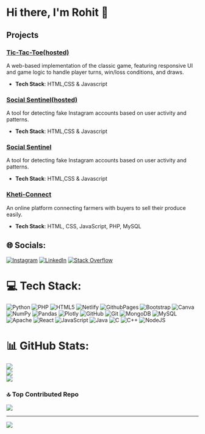 # Hi there, I'm Rohit 👋

## Projects

### [Tic-Tac-Toe(hosted)](https://rohit-techlab.github.io/Tic-Tac-Toe/)
A web-based implementation of the classic game, featuring responsive UI and game logic to handle player turns, win/loss conditions, and draws. 

- **Tech Stack**: HTML,CSS & Javascript

### [Social Sentinel(hosted)](https://github.com/rohitshah/social-sentinel)
A tool for detecting fake Instagram accounts based on user activity and patterns.

- **Tech Stack**: HTML,CSS & Javascript

### [Social Sentinel](https://github.com/rohitshah/social-sentinel)
A tool for detecting fake Instagram accounts based on user activity and patterns.

- **Tech Stack**: HTML,CSS & Javascript

### [Kheti-Connect](https://github.com/rohitshah/kheti-connect)
An online platform connecting farmers with buyers to sell their produce easily.

- **Tech Stack**: HTML, CSS, JavaScript, PHP, MySQL

## 🌐 Socials:
[![Instagram](https://img.shields.io/badge/Instagram-%23E4405F.svg?logo=Instagram&logoColor=white)](https://instagram.com/strange._.op) [![LinkedIn](https://img.shields.io/badge/LinkedIn-%230077B5.svg?logo=linkedin&logoColor=white)](https://linkedin.com/in/rohitshah2005) [![Stack Overflow](https://img.shields.io/badge/-Stackoverflow-FE7A16?logo=stack-overflow&logoColor=white)](https://stackoverflow.com/users/25241584) 

# 💻 Tech Stack:
![Python](https://img.shields.io/badge/python-3670A0?style=for-the-badge&logo=python&logoColor=ffdd54) ![PHP](https://img.shields.io/badge/php-%23777BB4.svg?style=for-the-badge&logo=php&logoColor=white) ![HTML5](https://img.shields.io/badge/html5-%23E34F26.svg?style=for-the-badge&logo=html5&logoColor=white) ![Netlify](https://img.shields.io/badge/netlify-%23000000.svg?style=for-the-badge&logo=netlify&logoColor=#00C7B7) ![GithubPages](https://img.shields.io/badge/github%20pages-121013?style=for-the-badge&logo=github&logoColor=white) ![Bootstrap](https://img.shields.io/badge/bootstrap-%238511FA.svg?style=for-the-badge&logo=bootstrap&logoColor=white) ![Canva](https://img.shields.io/badge/Canva-%2300C4CC.svg?style=for-the-badge&logo=Canva&logoColor=white) ![NumPy](https://img.shields.io/badge/numpy-%23013243.svg?style=for-the-badge&logo=numpy&logoColor=white) ![Pandas](https://img.shields.io/badge/pandas-%23150458.svg?style=for-the-badge&logo=pandas&logoColor=white) ![Plotly](https://img.shields.io/badge/Plotly-%233F4F75.svg?style=for-the-badge&logo=plotly&logoColor=white) ![GitHub](https://img.shields.io/badge/github-%23121011.svg?style=for-the-badge&logo=github&logoColor=white) ![Git](https://img.shields.io/badge/git-%23F05033.svg?style=for-the-badge&logo=git&logoColor=white) ![MongoDB](https://img.shields.io/badge/MongoDB-%234ea94b.svg?style=for-the-badge&logo=mongodb&logoColor=white) ![MySQL](https://img.shields.io/badge/mysql-4479A1.svg?style=for-the-badge&logo=mysql&logoColor=white) ![Apache](https://img.shields.io/badge/apache-%23D42029.svg?style=for-the-badge&logo=apache&logoColor=white) ![React](https://img.shields.io/badge/react-%2320232a.svg?style=for-the-badge&logo=react&logoColor=%2361DAFB) ![JavaScript](https://img.shields.io/badge/javascript-%23323330.svg?style=for-the-badge&logo=javascript&logoColor=%23F7DF1E) ![Java](https://img.shields.io/badge/java-%23ED8B00.svg?style=for-the-badge&logo=openjdk&logoColor=white) ![C](https://img.shields.io/badge/c-%2300599C.svg?style=for-the-badge&logo=c&logoColor=white) ![C++](https://img.shields.io/badge/c++-%2300599C.svg?style=for-the-badge&logo=c%2B%2B&logoColor=white) ![NodeJS](https://img.shields.io/badge/node.js-6DA55F?style=for-the-badge&logo=node.js&logoColor=white)
# 📊 GitHub Stats:
![](https://github-readme-stats.vercel.app/api?username=Rohit-TechLab&theme=dark&hide_border=false&include_all_commits=false&count_private=false)<br/>
![](https://github-readme-streak-stats.herokuapp.com/?user=Rohit-TechLab&theme=dark&hide_border=false)<br/>
![](https://github-readme-stats.vercel.app/api/top-langs/?username=Rohit-TechLab&theme=dark&hide_border=false&include_all_commits=false&count_private=false&layout=compact)

### 🔝 Top Contributed Repo
![](https://github-contributor-stats.vercel.app/api?username=Rohit-TechLab&limit=5&theme=dark&combine_all_yearly_contributions=true)

---
[![](https://visitcount.itsvg.in/api?id=Rohit-TechLab&icon=0&color=0)](https://visitcount.itsvg.in)
